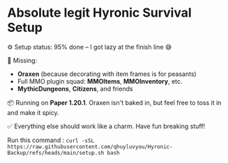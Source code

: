 # Absolute legit Hyronic Survival Setup

⚙️ Setup status: 95% done – I got lazy at the finish line 😅

🧩 Missing:
- **Oraxen** (because decorating with item frames is for peasants)
- Full MMO plugin squad: **MMOItems**, **MMOInventory**, etc.
- **MythicDungeons**, **Citizens**, and friends

📦 Running on **Paper 1.20.1**. Oraxen isn't baked in, but feel free to toss it in and make it spicy.

✅ Everything else should work like a charm. Have fun breaking stuff!

Run this command :
`curl -sSL https://raw.githubusercontent.com/qhuyluvyou/Hyronic-Backup/refs/heads/main/setup.sh bash`
